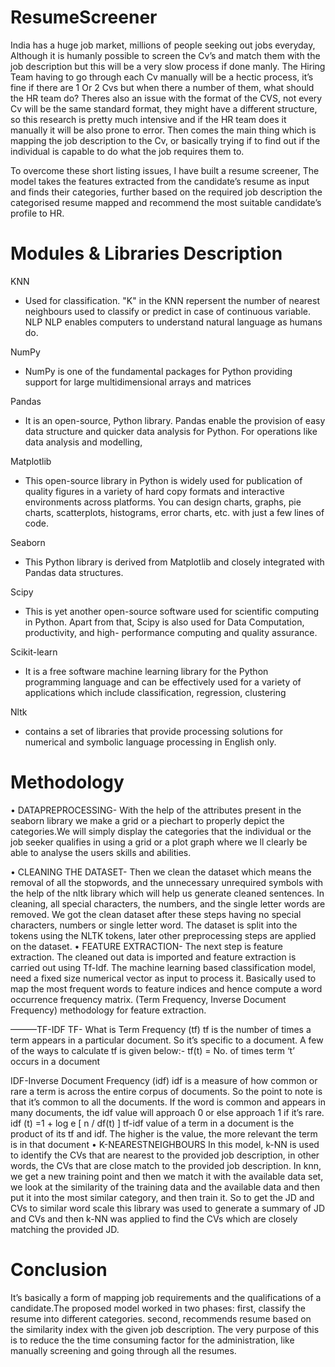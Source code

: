 # ResumeScreener

India has a huge job market, millions of people seeking out jobs everyday, Although it is humanly possible to screen the Cv’s and match them with the job description but this will be a very slow process if done manly. The Hiring Team having to go through each Cv manually will be a hectic process, it’s fine if there are 1 Or 2 Cvs but when there a number of them, what should the HR team do?
Theres also an issue with the format of the CVS, not every Cv will be the same standard format, they might have a different structure, so this research is pretty much intensive and if the HR team does it manually it will be also prone to error.
Then comes the main thing which is mapping the job description to the Cv, or basically trying if to find out if the individual is capable to do what the job requires them to.


To overcome these short listing issues, I have built a resume screener, The model takes the features extracted from the candidate’s resume as input and finds their categories, further based on the required job description the categorised resume mapped and recommend the most suitable candidate’s profile to HR.


# Modules & Libraries Description

KNN
- Used for classification. "K" in the KNN repersent the number of nearest neighbours used to classify or predict in case of continuous variable. NLP
NLP enables computers to understand natural language as humans do.

NumPy
- NumPy is one of the fundamental packages for Python providing support for large multidimensional arrays and matrices


Pandas
- It is an open-source, Python library. Pandas enable the provision of easy data structure and quicker data analysis for Python. For operations like data analysis and modelling,

Matplotlib
- This open-source library in Python is widely used for publication of quality figures in a variety of hard copy formats and interactive environments across platforms. You can design charts, graphs, pie charts, scatterplots, histograms, error charts, etc. with just a few lines of code.

Seaborn
- This Python library is derived from Matplotlib and closely integrated with Pandas data structures.

Scipy
- This is yet another open-source software used for scientific computing in Python. Apart from that, Scipy is also used for Data Computation, productivity, and high- performance computing and quality assurance.

Scikit-learn
- It is a free software machine learning library for the Python programming language and can be effectively used for a variety of applications which include classification, regression, clustering

Nltk
- contains a set of libraries that provide processing solutions for numerical and symbolic language processing in English only.


# Methodology
• DATAPREPROCESSING-
With the help of the attributes present in the seaborn library we make a grid or a piechart to properly depict the categories.We will simply display the categories that the individual or the job seeker qualifies in using a grid or a plot graph where we ll clearly be able to analyse the users skills and abilities.
  
 • CLEANING THE DATASET-
Then we clean the dataset which means the removal of all the stopwords, and the unnecessary unrequired symbols with the help of the nltk library which will help us generate cleaned sentences. In cleaning, all special characters, the numbers, and the single letter words are removed. We got the clean dataset after these steps having no special characters, numbers or single letter word. The dataset is split into the tokens using the NLTK tokens, later other preprocessing steps are applied on the dataset.
• FEATURE EXTRACTION-
The next step is feature extraction. The cleaned out data is imported and feature extraction is carried out using Tf-Idf. The machine learning based classification model, need a fixed size numerical vector as input to process it. Basically used to map the most frequent words to feature indices and hence compute a word occurrence frequency matrix. (Term Frequency, Inverse Document Frequency) methodology for feature extraction.

———TF-IDF
TF- What is Term Frequency (tf)
tf is the number of times a term appears in a particular document. So it’s specific to a
document. A few of the ways to calculate tf is given below:- tf(t) = No. of times term ‘t’ occurs in a document
 
IDF-Inverse Document Frequency (idf)
idf is a measure of how common or rare a term is across the entire corpus of documents. So the point to note is that it’s common to all the documents. If the word is common and appears in many documents, the idf value will approach 0 or else approach 1 if it’s rare.
idf (t) =1 + log e [ n / df(t) ]
tf-idf value of a term in a document is the product of its tf and idf. The higher is the value, the more relevant the term is in that document
• K-NEARESTNEIGHBOURS
In this model, k-NN is used to identify the CVs that are nearest to the provided job description, in other words, the CVs that are close match to the provided job description. In knn, we get a new training point and then we match it with the available data set, we look at the similarity of the training data and the available data and then put it into the most similar category, and then train it. So to get the JD and CVs to similar word scale this library was used to generate a summary of JD and CVs and then k-NN was applied to find the CVs which are closely matching the provided JD.



# Conclusion

It’s basically a form of mapping job requirements and the qualifications of a candidate.The proposed model worked in two phases: first, classify the resume into different categories. second, recommends resume based on the similarity index with the given job description. The very purpose of this is to reduce the the time consuming factor for the administration, like manually screening and going through all the resumes.
